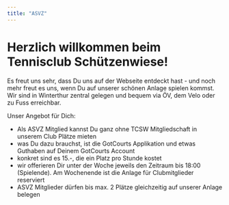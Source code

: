 ```yaml
---
title: "ASVZ"
---
```


# Herzlich willkommen beim Tennisclub Schützenwiese!

Es freut uns sehr, dass Du uns auf der Webseite entdeckt hast - und noch mehr freut es uns, wenn Du auf unserer schönen Anlage spielen kommst. Wir sind in Winterthur zentral gelegen und bequem via ÖV, dem Velo oder zu Fuss erreichbar. 

Unser Angebot für Dich:
- Als ASVZ Mitglied kannst Du ganz ohne TCSW Mitgliedschaft in unserem Club Plätze mieten
- was Du dazu brauchst, ist die GotCourts Applikation und etwas Guthaben auf Deinem GotCourts Account
- konkret sind es 15.-, die ein Platz pro Stunde kostet
- wir offerieren Dir unter der Woche jeweils den Zeitraum bis 18:00 (Spielende). Am Wochenende ist die Anlage für Clubmitglieder reserviert
- ASVZ Mitglieder dürfen bis max. 2 Plätze gleichzeitig auf unserer Anlage belegen
